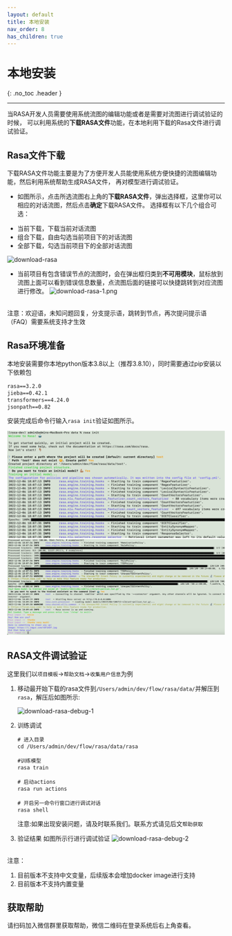 ```yaml
---
layout: default
title: 本地安装
nav_order: 8
has_children: true
---
```


# 本地安装
{: .no_toc .header }

----
当RASA开发人员需要使用系统流图的编辑功能或者是需要对流图进行调试验证的时候，
可以利用系统的**下载RASA文件**功能，在本地利用下载的Rasa文件进行调试验证。

   
## Rasa文件下载
下载RASA文件功能主要是为了方便开发人员能使用系统方便快捷的流图编辑功能，然后利用系统帮助生成RASA文件，
再对模型进行调试验证。

* 如图所示，点击所选流图右上角的**下载RASA文件**，弹出选择框，这里你可以相应的对话流图，然后点击**确定**下载RASA文件。 选择框有以下几个组合可选：
- 当前下载，下载当前对话流图
- 组合下载，自由勾选当前项目下的对话流图
- 全部下载，勾选当前项目下的全部对话流图

![download-rasa](/assets/images/dev_guide/download-rasa.png)

* 当前项目有包含错误节点的流图时，会在弹出框归类到**不可用模块**，鼠标放到流图上面可以看到错误信息数量，点流图后面的链接可以快捷跳转到对应流图进行修改。
![download-rasa-1.png](/assets/images/dev_guide/download-rasa-1.png)

<br/>注意：欢迎语，未知问题回复，分支提示语，跳转到节点，再次提问提示语（FAQ）需要系统支持才生效

## Rasa环境准备

本地安装需要你本地python版本3.8以上（推荐3.8.10），同时需要通过pip安装以下依赖包

```text
rasa==3.2.0
jieba==0.42.1
transformers==4.24.0
jsonpath==0.82
```

安装完成后命令行输入`rasa init`验证如图所示。

![rasa-env](/assets/images/dev_guide/download-rasa-env.png)
![rasa-env-1](/assets/images/dev_guide/download-rasa-env-1.png)

## RASA文件调试验证

这里我们以`项目模板`->`帮助文档`->`收集用户信息`为例

1. 移动最开始下载的rasa文件到`/Users/admin/dev/flow/rasa/data/`并解压到`rasa`，解压后如图所示:

   ![download-rasa-debug-1](/assets/images/dev_guide/download-rasa-debug-1.png)

2. 训练调试

    ```shell
    # 进入目录
    cd /Users/admin/dev/flow/rasa/data/rasa
    
    #训练模型
    rasa train
   
    # 启动actions
    rasa run actions
    
    # 开启另一命令行窗口进行调试对话
    rasa shell
    ```
   注意:如果出现安装问题，请及时联系我们。联系方式请见后文`帮助获取`
   
3. 验证结果
   如图所示行进行调试验证
   ![download-rasa-debug-2](/assets/images/dev_guide/download-rasa-debug-2.png)


<br/>注意：
1. 目前版本不支持中文变量，后续版本会增加docker image进行支持
2. 目前版本不支持内置变量


## 获取帮助
请扫码加入微信群里获取帮助，微信二维码在登录系统后右上角查看。